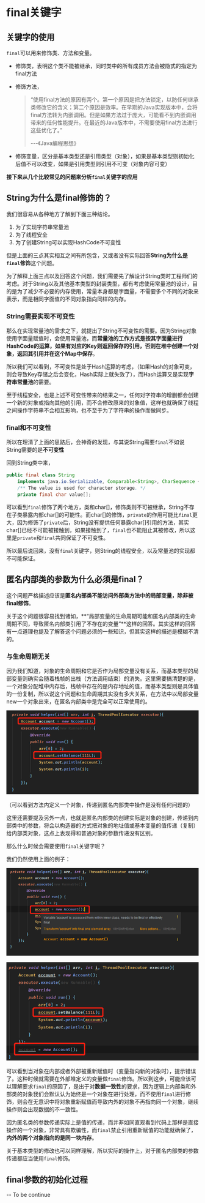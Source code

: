 # final关键字

## 关键字的使用

`final`可以用来修饰类、方法和变量。

- 修饰类，表明这个类不能被继承，同时类中的所有成员方法会被隐式的指定为final方法

- 修饰方法，

  > “使用final方法的原因有两个。第一个原因是把方法锁定，以防任何继承类修改它的含义；第二个原因是效率。在早期的Java实现版本中，会将final方法转为内嵌调用。但是如果方法过于庞大，可能看不到内嵌调用带来的任何性能提升。在最近的Java版本中，不需要使用final方法进行这些优化了。”
  >
  > ---《Java编程思想》

- 修饰变量，区分是基本类型还是引用类型（对象），如果是基本类型则初始化后值不可以改变，如果是引用类型则引用不可变（对象内容可变）



**接下来从几个比较常见的问题来分析`final`关键字的应用**

## String为什么是final修饰的？

我们很容易从各种地方了解到下面三种结论。

1. 为了实现字符串常量池
2. 为了线程安全
3. 为了创建String可以实现HashCode不可变性

但是上面的三点其实相互之间有所包含，又或者没有实际回答**String为什么是`final`修饰**这个问题。

为了解释上面三点以及回答这个问题，我们需要先了解设计String类时工程师们的考虑。对于String以及其他基本类型的封装类型，都有考虑使用常量池的设计，目的是为了减少不必要的内存使用，常量本身都是字面量，不需要多个不同的对象来表示，而是相同字面值的不同对象指向同样的内存。

### String需要实现不可变性

那么在实现常量池的需求之下，就提出了String不可变性的需要。因为String对象使用字面量赋值时，会使用常量池，而**常量池的工作方式是按其字面量进行HashCode的运算，如果有对应的Key则返回保存的引用，否则在堆中创建一个对象，返回其引用并在这个Map中保存**。

所以我们可以看到，不可变性是处于Hash运算的考虑，（如果Hash的对象可变，则会导致Key存储之后会变化，Hash实际上就失效了），而Hash运算又是实现**字符串常量池**的需要。

至于线程安全，也是上述不可变性带来的结果之一，任何对字符串的增删都会创建一个新的对象或指向其他的引用，而不会修改原来的对象值，这样也就确保了线程之间操作字符串不会相互影响，也不至于为了字符串的操作而做同步。

### final和不可变性

所以在理清了上面的思路后，会神奇的发现，与其说String需要`final`不如说String需要的是**不可变性**

回到String类中来，

```java
public final class String
    implements java.io.Serializable, Comparable<String>, CharSequence {
    /** The value is used for character storage. */
    private final char value[];
```

可以看到`final`修饰了两个地方，类和char[]，修饰类则不可被继承，String不存在子类暴露内部char[]的可能性。而char[]的修饰，`private`的作用可能比`final`更大，因为修饰了`private`后，String没有提供任何暴露char[]引用的方法，其实char[]已经不可能被接触到，如果接触到了，`final`也不能阻止其被修改，所以这里是`private`和`final`共同保证了不可变性。

所以最后说回来，没有`final`关键字，则String的线程安全，以及常量池的实现都不可能保证。



## 匿名内部类的参数为什么必须是final？

这个问题严格描述应该是**匿名内部类不能访问外部类方法中的局部变量，除非被final修饰**。

关于这个问题很容易找到诸如，**“局部变量的生命周期可能和匿名内部类的生命周期不同，导致匿名内部类引用了不存在的变量”**这样的回答。其实这样的回答有一点道理也提及了解答这个问题必须的一些知识，但其实这样的描述是模糊不清的。

### 与生命周期无关

因为我们知道，对象的生命周期和它是否作为局部变量没有关系，而基本类型的局部变量则确实会随着栈帧的出栈（方法调用结束）的消失。这里需要搞清楚的是，一个对象分配堆中内存后，栈帧中存在的是内存地址的值，而基本类型则是具体值的一份复制，所以说这个问题和生命周期其实没有多大关系，在方法中以局部变量new一个对象出来，在匿名内部类中是完全可以正常使用的。

![inner-class-usage](../static/JavaUpgrade/inner-class-usage.png)

（可以看到方法内定义一个对象，传递到匿名内部类中操作是没有任何问题的）

这里还需要提及另外一点，也就是匿名内部类的创建实际是对象的创建，传递到内部类中的参数，将会以构造器的方式把对象的地址值或基本变量的值传递（复制）给内部类对象，这点上表现得和普通对象的参数传递没有区别。

那么什么时候会需要使用`final`关键字呢？

我们仍然使用上面的例子：

![inner-class-rename](../static/JavaUpgrade/inner-class-rename.png)

![outer-class-rename](../static/JavaUpgrade/outer-class-rename.png)

可以看到当对象在内部或者外部被重新赋值时（变量指向新的对象时），提示错误了。这种时候就需要在外部堆定义的变量做`final`修饰。所以到这步，可能应该可以理解要求`final`的原因了，是出于对**数据一致性**的要求，因为逻辑上内部类和外部类的对象我们会默认认为始终是一个对象在进行处理，而不使用`final`进行修饰，则会在无意识中将对象重新赋值而导致内外的对象不再指向同一个对象，继续操作则会出现数据的不一致性。

因为匿名类的参数传递实际上是值的传递，而并非如同直观看到代码上那样是直接操作的一个对象，非常具有欺骗性，而`final`禁止引用重新赋值的功能就确保了，**内外的两个对象指向的是同一块内存**。

关于基本类型的修改也可以同样理解，所以实际的操作上，对于匿名内部类的参数传递都应当使用`final`修饰。

## final参数的初始化过程

-- To be continue